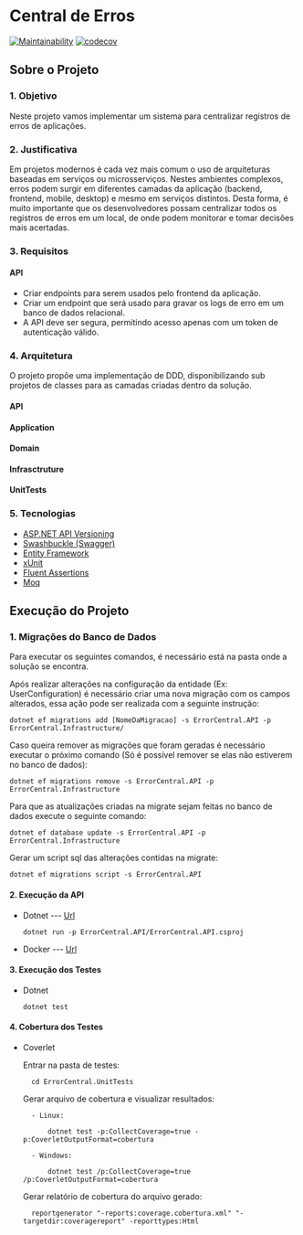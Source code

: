 
# Central de Erros

[![Maintainability](https://api.codeclimate.com/v1/badges/2c89f7fac35b639d8ae9/maintainability)](https://codeclimate.com/github/Rdlenke/codenation-error-central-backend/maintainability)
[![codecov](https://codecov.io/gh/Rdlenke/codenation-error-central-backend/branch/master/graph/badge.svg)](https://codecov.io/gh/Rdlenke/codenation-error-central-backend)

## Sobre o Projeto

### 1. Objetivo
Neste projeto vamos implementar um sistema para centralizar registros de erros de aplicações.

### 2. Justificativa
Em projetos modernos é cada vez mais comum o uso de arquiteturas baseadas em serviços ou microsserviços. 
Nestes ambientes complexos, erros podem surgir em diferentes camadas da aplicação (backend, frontend, mobile, desktop) e mesmo em serviços distintos. 
Desta forma, é muito importante que os desenvolvedores possam centralizar todos os registros de erros em um local, de onde podem monitorar e tomar decisões mais acertadas.

### 3. Requisitos

#### API
- Criar endpoints para serem usados pelo frontend da aplicação.
- Criar um endpoint que será usado para gravar os logs de erro em um banco de dados relacional.
- A API deve ser segura, permitindo acesso apenas com um token de autenticação válido.

### 4. Arquitetura

O projeto propõe uma implementação de DDD, disponibilizando sub projetos de classes para as camadas criadas dentro da solução.



#### API

#### Application

#### Domain

#### Infrasctruture

#### UnitTests

### 5. Tecnologias

- [ASP.NET API Versioning](https://github.com/microsoft/aspnet-api-versioning)
- [Swashbuckle (Swagger)](https://github.com/domaindrivendev/Swashbuckle.AspNetCore)
- [Entity Framework](https://docs.microsoft.com/pt-br/ef/)
- [xUnit](https://xunit.net/)
- [Fluent Assertions](https://fluentassertions.com/)
- [Moq](https://github.com/Moq/moq4/wiki/Quickstart)


## Execução do Projeto

### 1. Migrações do Banco de Dados

Para executar os seguintes comandos, é necessário está na pasta onde a solução se encontra.

Após realizar alterações na configuração da entidade (Ex: UserConfiguration) é necessário criar uma nova migração com os campos alterados, essa ação pode ser realizada com a seguinte instrução:

    dotnet ef migrations add [NomeDaMigracao] -s ErrorCentral.API -p ErrorCentral.Infrastructure/
    
Caso queira remover as migrações que foram geradas é necessário executar o próximo comando (Só é possível remover se elas não estiverem no banco de dados):

    dotnet ef migrations remove -s ErrorCentral.API -p ErrorCentral.Infrastructure
    
Para que as atualizações criadas na migrate sejam feitas no banco de dados execute o seguinte comando:

    dotnet ef database update -s ErrorCentral.API -p ErrorCentral.Infrastructure
    
Gerar um script sql das alterações contidas na migrate:

    dotnet ef migrations script -s ErrorCentral.API
    
#### 2. Execução da API

- Dotnet --- [Url](https://localhost:5001)

      dotnet run -p ErrorCentral.API/ErrorCentral.API.csproj
      
- Docker --- [Url]()


#### 3. Execução dos Testes

- Dotnet

      dotnet test


#### 4. Cobertura dos Testes

- Coverlet

    Entrar na pasta de testes:

        cd ErrorCentral.UnitTests

    Gerar arquivo de cobertura e visualizar resultados:
        
        - Linux:

            dotnet test -p:CollectCoverage=true -p:CoverletOutputFormat=cobertura

        - Windows:

            dotnet test /p:CollectCoverage=true /p:CoverletOutputFormat=cobertura

    Gerar relatório de cobertura do arquivo gerado:

        reportgenerator "-reports:coverage.cobertura.xml" "-targetdir:coveragereport" -reporttypes:Html